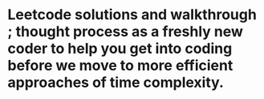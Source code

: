 # Leetcode solutions and walkthrough ; thought process as a freshly new coder to help you get into coding before we move to more efficient approaches of time complexity.
